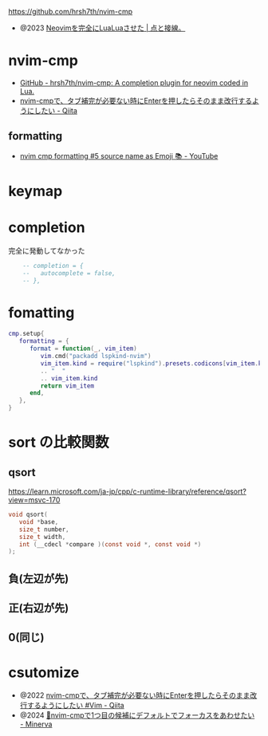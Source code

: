 https://github.com/hrsh7th/nvim-cmp

- @2023 [Neovimを完全にLuaLuaさせた | 点と接線。](https://riq0h.jp/2023/01/20/210601/)

# nvim-cmp

- [GitHub - hrsh7th/nvim-cmp: A completion plugin for neovim coded in Lua.](https://github.com/hrsh7th/nvim-cmp)
- [nvim-cmpで、タブ補完が必要ない時にEnterを押したらそのまま改行するようにしたい - Qiita](https://qiita.com/tamlog06/items/9e5e895f74750c5a197a)

## formatting

- [nvim cmp formatting #5 source name as Emoji 📚 - YouTube](https://www.youtube.com/watch?v=8zENSGqOk8w&ab_channel=YukiUthman)

# keymap

# completion

完全に発動してなかった

```lua
    -- completion = {
    --   autocomplete = false,
    -- },
```

# fomatting

```lua
cmp.setup{
   formatting = {
      format = function(_, vim_item)
         vim.cmd("packadd lspkind-nvim")
         vim_item.kind = require("lspkind").presets.codicons[vim_item.kind]
         .. "  "
         .. vim_item.kind
         return vim_item
      end,
   },
}
```

# sort の比較関数

## qsort

https://learn.microsoft.com/ja-jp/cpp/c-runtime-library/reference/qsort?view=msvc-170

```c
void qsort(
   void *base,
   size_t number,
   size_t width,
   int (__cdecl *compare )(const void *, const void *)
);
```

## 負(左辺が先)

## 正(右辺が先)

## 0(同じ)

# csutomize

- @2022 [nvim-cmpで、タブ補完が必要ない時にEnterを押したらそのまま改行するようにしたい #Vim - Qiita](https://qiita.com/tamlog06/items/9e5e895f74750c5a197a)
- @2024 [📝nvim-cmpで1つ目の候補にデフォルトでフォーカスをあわせたい - Minerva](https://minerva.mamansoft.net/Notes/%F0%9F%93%9Dnvim-cmp%E3%81%A71%E3%81%A4%E7%9B%AE%E3%81%AE%E5%80%99%E8%A3%9C%E3%81%AB%E3%83%87%E3%83%95%E3%82%A9%E3%83%AB%E3%83%88%E3%81%A7%E3%83%95%E3%82%A9%E3%83%BC%E3%82%AB%E3%82%B9%E3%82%92%E3%81%82%E3%82%8F%E3%81%9B%E3%81%9F%E3%81%84)
